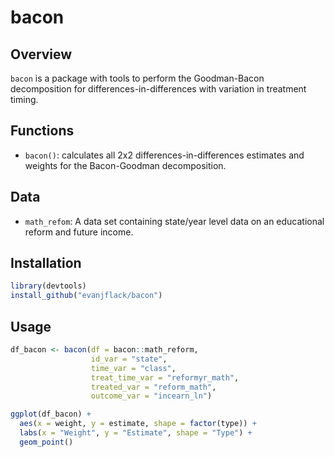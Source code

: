 # bacon

## Overview

`bacon` is a package with tools to perform the Goodman-Bacon decomposition for differences-in-differences with variation in treatment timing.

## Functions
* `bacon()`: calculates all 2x2 differences-in-differences estimates and weights for the Bacon-Goodman decomposition.

## Data
* `math_refom`: A data set containing state/year level data on an educational reform and future income.

## Installation
``` r
library(devtools)
install_github("evanjflack/bacon")
```

## Usage
```r
df_bacon <- bacon(df = bacon::math_reform,
                  id_var = "state",
                  time_var = "class",
                  treat_time_var = "reformyr_math",
                  treated_var = "reform_math",
                  outcome_var = "incearn_ln")

ggplot(df_bacon) +
  aes(x = weight, y = estimate, shape = factor(type)) +
  labs(x = "Weight", y = "Estimate", shape = "Type") +
  geom_point()

```
